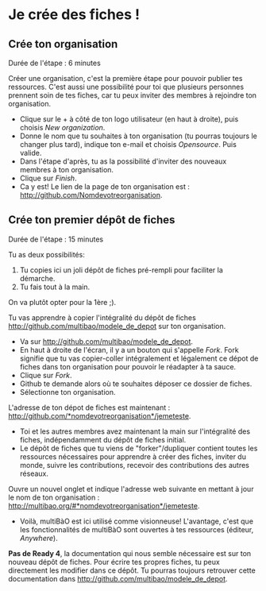 # Je crée des fiches !

## Crée ton organisation

Durée de l'étape : 6 minutes

Créer une organisation, c'est la première étape pour pouvoir publier tes ressources. C'est aussi une possibilité pour toi que plusieurs personnes prennent soin de tes fiches, car tu peux inviter des membres à rejoindre ton organisation.
* Clique sur le + à côté de ton logo utilisateur (en haut à droite), puis choisis *New organization*.
* Donne le nom que tu souhaites à ton organisation (tu pourras toujours le changer plus tard), indique ton e-mail et choisis *Opensource*. Puis valide.
* Dans l'étape d'après, tu as la possibilité d'inviter des nouveaux membres à ton organisation. 
* Clique sur *Finish*.
* Ca y est! Le lien de la page de ton organisation est : http://github.com/Nomdevotreorganisation.

## Crée ton premier dépôt de fiches

Durée de l'étape : 15 minutes

Tu as deux possibilités:
1. Tu copies ici un joli dépôt de fiches pré-rempli pour faciliter la démarche.
2. Tu fais tout à la main.

On va plutôt opter pour la 1ère ;). 

Tu vas apprendre à copier l'intégralité du dépôt de fiches http://github.com/multibao/modele_de_depot sur ton organisation.
* Va sur http://github.com/multibao/modele_de_depot.
* En haut à droite de l'écran, il y a un bouton qui s'appelle *Fork*. Fork signifie que tu vas copier-coller intégralement et légalement ce dépot de fiches dans ton organisation pour pouvoir le réadapter à ta sauce.
* Clique sur *Fork*. 
* Github te demande alors où te souhaites déposer ce dossier de fiches.
* Sélectionne ton organisation. 

L'adresse de ton dépot de fiches est maintenant : http://github.com/*nomdevotreorganisation*/jemeteste.
* Toi et les autres membres avez maintenant la main sur l'intégralité des fiches, indépendamment du dépôt de fiches initial. 
* Le dépôt de fiches que tu viens de "forker"/dupliquer contient toutes les ressources nécessaires pour apprendre à créer des fiches, inviter du monde, suivre les contributions, recevoir des contributions des autres réseaux.

Ouvre un nouvel onglet et indique l'adresse web suivante en mettant à jour le nom de ton organisation : http://multibao.org/#*nomdevotreorganisation*/jemeteste.
* Voilà, multiBàO est ici utilisé comme visionneuse! L'avantage, c'est que les fonctionnalités de multiBàO sont ouvertes à tes ressources (éditeur, *Anywhere*).

**Pas de Ready 4**, la documentation qui nous semble nécessaire est sur ton nouveau dépôt de fiches. Pour écrire tes propres fiches, tu peux directement les modifier dans ce dépôt. Tu pourras toujours retrouver cette documentation dans http://github.com/multibao/modele_de_depot.
